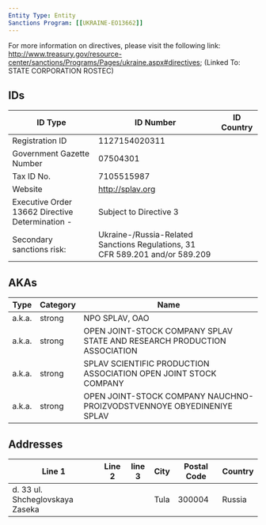 ```yaml
---
Entity Type: Entity
Sanctions Program: [[UKRAINE-EO13662]]
---
```

For more information on directives, please visit the following link: http://www.treasury.gov/resource-center/sanctions/Programs/Pages/ukraine.aspx#directives; (Linked To: STATE CORPORATION ROSTEC)

## IDs
| ID Type | ID Number | ID Country |
|---------|-----------|------------|
| Registration ID | 1127154020311 |  |
| Government Gazette Number | 07504301 |  |
| Tax ID No. | 7105515987 |  |
| Website | http://splav.org |  |
| Executive Order 13662 Directive Determination - | Subject to Directive 3 |  |
| Secondary sanctions risk: | Ukraine-/Russia-Related Sanctions Regulations, 31 CFR 589.201 and/or 589.209 |  |


## AKAs
| Type | Category | Name      | 
|------|----------|-----------|
| a.k.a. | strong | NPO SPLAV, OAO |
| a.k.a. | strong | OPEN JOINT-STOCK COMPANY SPLAV STATE AND RESEARCH PRODUCTION ASSOCIATION |
| a.k.a. | strong | SPLAV SCIENTIFIC PRODUCTION ASSOCIATION OPEN JOINT STOCK COMPANY |
| a.k.a. | strong | OPEN JOINT-STOCK COMPANY NAUCHNO-PROIZVODSTVENNOYE OBYEDINENIYE SPLAV |


## Addresses
| Line 1 | Line 2 | line 3 | City | Postal Code| Country | 
|--------|--------|--------|------|------------|---------|
| d. 33 ul. Shcheglovskaya Zaseka |  |  | Tula | 300004 | Russia |

